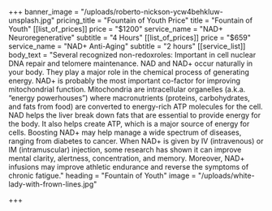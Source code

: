 +++
banner_image = "/uploads/roberto-nickson-ycw4behkluw-unsplash.jpg"
pricing_title = "Fountain of Youth Price"
title = "Fountain of Youth"
[[list_of_prices]]
price = "$1200"
service_name = "NAD+ Neuroregenerative"
subtitle = "4 Hours"
[[list_of_prices]]
price = "$659"
service_name = "NAD+ Anti-Aging"
subtitle = "2 hours"
[[service_list]]
body_text = "Several recognized non-redoxroles: Important in cell nuclear DNA repair and telomere maintenance. NAD and NAD+ occur naturally in your body. They play a major role in the chemical process of generating energy. NAD+ is probably the most important co-factor for improving mitochondrial function. Mitochondria are intracellular organelles (a.k.a. “energy powerhouses”) where macronutrients (proteins, carbohydrates, and fats from food) are converted to energy-rich ATP molecules for the cell. NAD helps the liver break down fats that are essential to provide energy for the body. It also helps create ATP, which is a major source of energy for cells. Boosting NAD+ may help manage a wide spectrum of diseases, ranging from diabetes to cancer. When NAD+ is given by IV (intravenous) or IM (intramuscular) injection, some research has shown it can improve mental clarity, alertness, concentration, and memory. Moreover, NAD+ infusions may improve athletic endurance and reverse the symptoms of chronic fatigue."
heading = "Fountain of Youth"
image = "/uploads/white-lady-with-frown-lines.jpg"

+++
